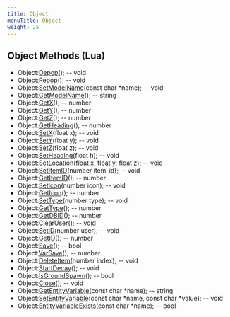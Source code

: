 ```yaml
---
title: Object
menuTitle: Object
weight: 25
---
```


## Object Methods (Lua)
- Object:[Depop](depop)(); -- void
- Object:[Repop](repop)(); -- void
- Object:[SetModelName](setmodelname)(const char *name); -- void
- Object:[GetModelName](getmodelname)(); -- string
- Object:[GetX](getx)(); -- number
- Object:[GetY](gety)(); -- number
- Object:[GetZ](getz)(); -- number
- Object:[GetHeading](getheading)(); -- number
- Object:[SetX](setx)(float x); -- void
- Object:[SetY](sety)(float y); -- void
- Object:[SetZ](setz)(float z); -- void
- Object:[SetHeading](setheading)(float h); -- void
- Object:[SetLocation](setlocation)(float x, float y, float z); -- void
- Object:[SetItemID](setitemid)(number item_id); -- void
- Object:[GetItemID](getitemid)(); -- number
- Object:[SetIcon](seticon)(number icon); -- void
- Object:[GetIcon](geticon)(); -- number
- Object:[SetType](settype)(number type); -- void
- Object:[GetType](gettype)(); -- number
- Object:[GetDBID](getdbid)(); -- number
- Object:[ClearUser](clearuser)(); -- void
- Object:[SetID](setid)(number user); -- void
- Object:[GetID](getid)(); -- number
- Object:[Save](save)(); -- bool
- Object:[VarSave](varsave)(); -- number
- Object:[DeleteItem](deleteitem)(number index); -- void
- Object:[StartDecay](startdecay)(); -- void
- Object:[IsGroundSpawn](isgroundspawn)(); -- bool
- Object:[Close](close)(); -- void
- Object:[GetEntityVariable](getentityvariable)(const char *name); -- string
- Object:[SetEntityVariable](setentityvariable)(const char *name, const char *value); -- void
- Object:[EntityVariableExists](entityvariableexists)(const char *name); -- bool
